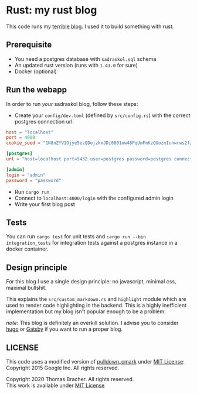 # Rust: my rust blog

This code runs my [terrible blog](https://sadraskol.com). I used it to build something with rust.

## Prerequisite

* You need a postgres database with `sadraskol.sql` schema
* An updated rust version (runs with `1.43.0` for sure)
* Docker (optional)

## Run the webapp 

In order to run *your* sadraskol blog, follow these steps:

* Create your `config/dev.toml` (defined by `src/config.rs`) with the correct postgres connection url:

``` toml
host = "localhost"
port = 4000
cookie_seed = "1N8nZYVIDjye5ezQDojzkxJDi0801ow48PqUmFmKzQUoznIunwrws2fzY1B7usD1"

[postgres]
url = "host=localhost port=5432 user=postgres password=postgres connect_timeout=4 dbname=sadraskol_dev"

[admin]
login = "admin"
password = "password"
```

* Run `cargo run`
* Connect to `localhost:4000/login` with the configured admin login
* Write your first blog post

## Tests

You can run `cargo test` for unit tests and `cargo run --bin integration_tests` for
integration tests against a postgres instance in a docker container. 

## Design principle

For this blog I use a single design principle: no javascript, minimal css, maximal bullshit.

This explains the `src/custom_markdown.rs` and `highlight` module which are used to render code
highlighting in the backend. This is a highly inefficient implementation but my blog isn't popular
enough to be a problem.

*note*: This blog is definitely an overkill solution. I advise you to consider
[hugo](https://gohugo.io/) or [Gatsby](https://www.gatsbyjs.com/) if you want to run
a proper blog.

## LICENSE

This code uses a modified version of [pulldown_cmark](https://github.com/raphlinus/pulldown-cmark/)
under [MIT License](https://opensource.org/licenses/MIT): Copyright 2015 Google Inc. All rights reserved.

Copyright 2020 Thomas Bracher. All rights reserved.  
This work is available under [MIT License](https://opensource.org/licenses/MIT)
